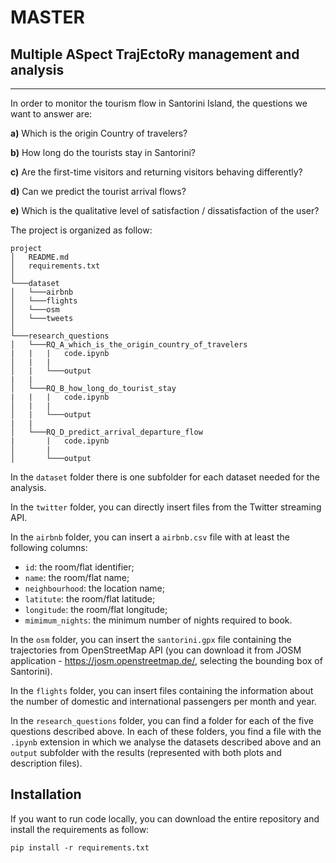# MASTER
## Multiple ASpect TrajEctoRy management and analysis

------------------------------------------------------
In order to monitor the tourism flow in Santorini Island, the questions we want to answer are:

**a)** Which is the origin Country of travelers? 

**b)** How long do the tourists stay in Santorini? 

**c)** Are the first-time visitors and returning visitors behaving differently?

**d)** Can we predict the tourist arrival flows? 

**e)** Which is the qualitative level of satisfaction / dissatisfaction of the user?

The project is organized as follow:

```
project
│   README.md
│   requirements.txt    
│
└───dataset
│   └───airbnb
│   └───flights
│   └───osm
│   └───tweets
│   
└───research_questions
│   └───RQ_A_which_is_the_origin_country_of_travelers
|   |   |   code.ipynb
│   |   |   
│   |   └───output
|   |
│   └───RQ_B_how_long_do_tourist_stay
|   |   |   code.ipynb
│   |   |   
│   |   └───output
|   |
│   └───RQ_D_predict_arrival_departure_flow
|       |   code.ipynb
│       |   
│       └───output

```

In the ```dataset``` folder there is one subfolder for each dataset needed for the analysis. 

In the ```twitter``` folder, you can directly insert files from the Twitter streaming API. 

In the ```airbnb``` folder, you can insert a ```airbnb.csv``` file with at least the following columns:
    
- ```id```: the room/flat identifier;
- ```name```: the room/flat name;
- ```neighbourhood```: the location name;
- ```latitute```: the room/flat latitude;
- ```longitude```: the room/flat longitude;
- ```mimimum_nights```: the minimum number of nights required to book.

In the ```osm``` folder, you can insert the ```santorini.gpx``` file containing the trajectories from OpenStreetMap API (you can download it from JOSM application - https://josm.openstreetmap.de/, selecting the bounding box of Santorini).

In the ```flights``` folder, you can insert files containing the information about the number of domestic and international passengers per month and year.

In the ```research_questions``` folder, you can find a folder for each of the five questions described above. In each of these folders, you find a file with the ```.ipynb``` extension in which we analyse the datasets described above and an ```output``` subfolder with the results (represented with both plots and description files).

## Installation

If you want to run code locally, you can download the entire repository and install the requirements as follow:

    pip install -r requirements.txt